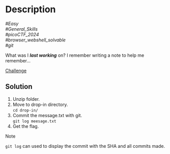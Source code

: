# Description

_#Easy_<br>
_#General_Skills_<br>
_#picoCTF_2024_<br>
_#browser_webshell_solvable_<br>
_#git_<br>

What was I ***last working*** on? I remember writing a note to help me remember...

[Challenge](../Time_Machine/time_machine.zip)

## Solution

1. Unzip folder.
2. Move to drop-in directory.<br>
   `cd drop-in/`
3. Commit the message.txt with git.<br>
   `git log meesage.txt`
4. Get the flag.

> [!NOTE]
> `git log` can used to display the commit with the SHA and all commits made.
